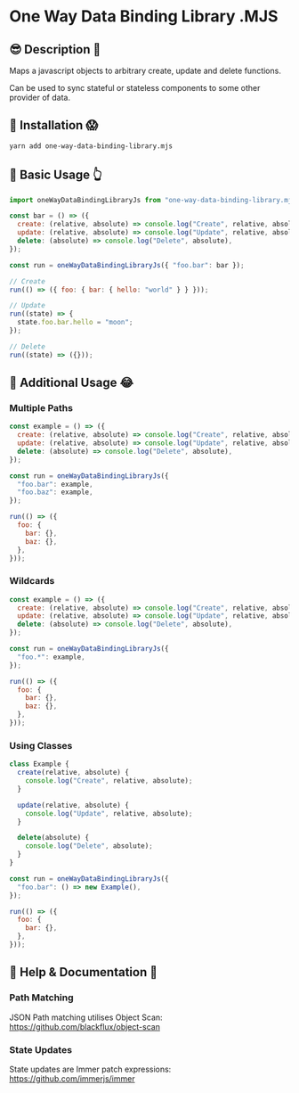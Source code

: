 # One Way Data Binding Library .MJS

## 😎 Description 🙏

Maps a javascript objects to arbitrary create, update and delete functions.

Can be used to sync stateful or stateless components to some other provider of data.

## 🚀 Installation 😱

```bash
yarn add one-way-data-binding-library.mjs
```

## 💯 Basic Usage 👆

```js
import oneWayDataBindingLibraryJs from "one-way-data-binding-library.mjs";

const bar = () => ({
  create: (relative, absolute) => console.log("Create", relative, absolute),
  update: (relative, absolute) => console.log("Update", relative, absolute),
  delete: (absolute) => console.log("Delete", absolute),
});

const run = oneWayDataBindingLibraryJs({ "foo.bar": bar });

// Create
run(() => ({ foo: { bar: { hello: "world" } } }));

// Update
run((state) => {
  state.foo.bar.hello = "moon";
});

// Delete
run((state) => ({}));
```

## 💪 Additional Usage 😂

### Multiple Paths

```js
const example = () => ({
  create: (relative, absolute) => console.log("Create", relative, absolute),
  update: (relative, absolute) => console.log("Update", relative, absolute),
  delete: (absolute) => console.log("Delete", absolute),
});

const run = oneWayDataBindingLibraryJs({
  "foo.bar": example,
  "foo.baz": example,
});

run(() => ({
  foo: {
    bar: {},
    baz: {},
  },
}));
```

### Wildcards

```js
const example = () => ({
  create: (relative, absolute) => console.log("Create", relative, absolute),
  update: (relative, absolute) => console.log("Update", relative, absolute),
  delete: (absolute) => console.log("Delete", absolute),
});

const run = oneWayDataBindingLibraryJs({
  "foo.*": example,
});

run(() => ({
  foo: {
    bar: {},
    baz: {},
  },
}));
```

### Using Classes

```js
class Example {
  create(relative, absolute) {
    console.log("Create", relative, absolute);
  }

  update(relative, absolute) {
    console.log("Update", relative, absolute);
  }

  delete(absolute) {
    console.log("Delete", absolute);
  }
}

const run = oneWayDataBindingLibraryJs({
  "foo.bar": () => new Example(),
});

run(() => ({
  foo: {
    bar: {},
  },
}));
```

## 👀 Help & Documentation 🎉

### Path Matching

JSON Path matching utilises Object Scan: https://github.com/blackflux/object-scan

### State Updates

State updates are Immer patch expressions: https://github.com/immerjs/immer
